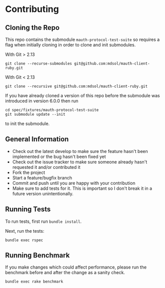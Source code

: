 # Contributing

## Cloning the Repo

This repo contains the submodule `mauth-protocol-test-suite` so requires a flag when initially cloning in order to clone and init submodules.

With Git > 2.13

```
git clone --recurse-submodules git@github.com:mdsol/mauth-client-ruby.git
```

With Git < 2.13

```
git clone --recursive git@github.com:mdsol/mauth-client-ruby.git
```

If you have already cloned a version of this repo before the submodule was introduced in version 6.0.0 then run

```
cd spec/fixtures/mauth-protocol-test-suite
git submodule update --init
```

to init the submodule.

## General Information

* Check out the latest develop to make sure the feature hasn't been implemented or the bug hasn't been fixed yet
* Check out the issue tracker to make sure someone already hasn't requested it and/or contributed it
* Fork the project
* Start a feature/bugfix branch
* Commit and push until you are happy with your contribution
* Make sure to add tests for it. This is important so I don't break it in a future version unintentionally.

## Running Tests

To run tests, first run `bundle install`.

Next, run the tests:

```
bundle exec rspec
```

## Running Benchmark

If you make changes which could affect performance, please run the benchmark before and after the change as a sanity check.

```
bundle exec rake benchmark
```

